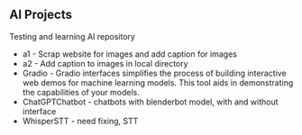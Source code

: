 ## AI Projects

Testing and learning AI repository

* a1 - Scrap website for images and add caption for images
* a2 - Add caption to images in local directory
* Gradio - Gradio interfaces simplifies the process of building interactive web demos for machine learning models. This tool aids in demonstrating the capabilities of your models.
* ChatGPTChatbot - chatbots with blenderbot model, with and without interface
* WhisperSTT - need fixing, STT